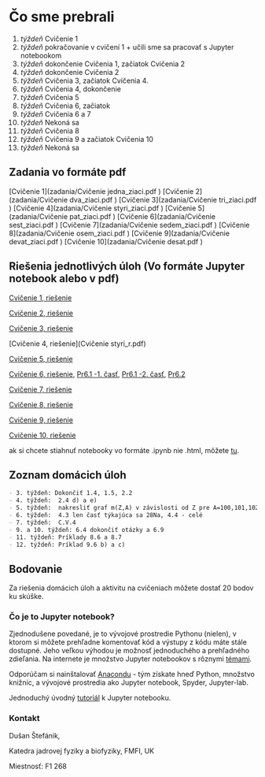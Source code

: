 # Čo sme prebrali
1. *týždeň* Cvičenie 1
2. *týždeň* pokračovanie v cvičení 1 + učili sme sa pracovať s Jupyter notebookom
3. *týždeň* dokončenie Cvičenia 1, začiatok Cvičenia 2
4. *týždeň* dokončenie Cvičenia 2
5. *týždeň* Cvičenia 3, začiatok Cvičenia 4.
6. *týždeň* Cvičenia 4, dokončenie
7. *týždeň* Cvičenia 5
8. *týždeň* Cvičenia 6, začiatok
9. *týždeň* Cvičenia 6 a 7
10. *týždeň* Nekoná sa
11. *týždeň* Cvičenia 8 
12. *týždeň* Cvičenia 9 a začiatok Cvičenia 10 
13. *týždeň* Nekoná sa  

## Zadania vo formáte pdf
[Cvičenie 1](zadania/Cvičenie jedna_ziaci.pdf ) [Cvičenie 2](zadania/Cvičenie dva_ziaci.pdf ) [Cvičenie 3](zadania/Cvičenie tri_ziaci.pdf ) [Cvičenie 4](zadania/Cvičenie styri_ziaci.pdf ) [Cvičenie 5](zadania/Cvičenie pat_ziaci.pdf )
[Cvičenie 6](zadania/Cvičenie sest_ziaci.pdf ) [Cvičenie 7](zadania/Cvičenie sedem_ziaci.pdf ) [Cvičenie 8](zadania/Cvičenie osem_ziaci.pdf ) [Cvičenie 9](zadania/Cvičenie devat_ziaci.pdf ) [Cvičenie 10](zadania/Cvičenie desat.pdf )


## Riešenia jednotlivých úloh (Vo formáte Jupyter notebook alebo v pdf)

[Cvičenie 1, riešenie](Cvicenie_jedna.html)

[Cvičenie 2, riešenie](Cvicenie_dva.html)

[Cvičenie 3, riešenie](Cvicenie_tri.html)

[Cvičenie 4, riešenie](Cvičenie styri_r.pdf)

[Cvičenie 5, riešenie](Cvicenie_pat.html)

[Cvičenie 6, riešenie](Cvicenie_sest.html), [Pr6.1 -1. časť](PR6_1-PrechodBarierou-1.JPG), [Pr6.1 -2. časť](PR6_1-PrechodBarierou-2.JPG), [Pr6.2](PR6_2.JPG)

[Cvičenie 7, riešenie](Cvicenie_sedem.html)

[Cvičenie 8, riešenie](Cvicenie_osem.html)

[Cvičenie 9, riešenie](Cvicenie_devat.html)

[Cvičenie 10, riešenie](Cvicenie_desat.html)

ak si chcete stiahnuť notebooky vo formáte .ipynb nie .html, môžete [tu](https://github.com/dusssaaan/Jadrova-fyzika-cvicenia/tree/master).

## Zoznam domácich úloh

```markdown
- 3. týždeň: Dokončiť 1.4, 1.5, 2.2
- 4. týždeň:  2.4 d) a e)
- 5. týždeň:  nakresliť graf m(Z,A) v závislosti od Z pre A=100,101,102 a C3.1 príklad
- 6. týždeň:  4.3 len časť týkajúca sa 28Na, 4.4 - celé
- 7. týždeň:  C.V.4
- 9. a 10. týždeň: 6.4 dokončiť otázky a 6.9
- 11. týždeň: Príklady 8.6 a 8.7
- 12. týždeň: Príklad 9.6 b) a c)
```

## Bodovanie

Za riešenia domácich úloh a aktivitu na cvičeniach môžete dostať 20 bodov ku skúške.

### Čo je to Jupyter notebook?

Zjednodušene povedané, je to vývojové prostredie Pythonu (nielen), v ktorom si môžete prehľadne komentovať kód a výstupy z kódu máte stále dostupné. Jeho veľkou výhodou je možnosť jednoduchého a prehľadného zdieľania. Na internete je množstvo Jupyter notebookov s rôznymi [témami](https://github.com/jupyter/jupyter/wiki/A-gallery-of-interesting-Jupyter-Notebooks).  

Odporúčam si nainštalovať [Anacondu](https://www.anaconda.com/products/individual) - tým získate hneď Python, množstvo knižníc, a vývojové prostredia ako Jupyter notebook, Spyder, Jupyter-lab.  

Jednoduchý úvodný [tutoriál](https://www.youtube.com/watch?v=3C9E2yPBw7s) k Jupyter notebooku. 

### Kontakt

Dušan Štefánik,

Katedra jadrovej fyziky a biofyziky, FMFI, UK

Miestnosť: F1 268
